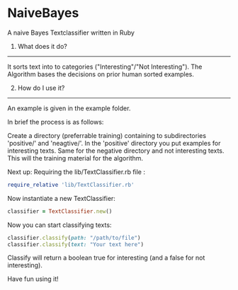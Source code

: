 # NaiveBayes
A naive Bayes Textclassifier written in Ruby

1. What does it do?
----

It sorts text into to categories ("Interesting"/"Not Interesting").
The Algorithm bases the decisions on prior human sorted examples.

2. How do I use it?
----

An example is given in the example folder.

In brief the process is as follows:

Create a directory (preferrable training) containing to subdirectories 'positive/' and 'neagtive/'.
In the 'positive' directory you put examples for interesting texts. Same for the negative directory and not interesting texts. This will the training material for the algorithm.

Next up: Requiring the lib/TextClassifier.rb file :

```ruby
require_relative 'lib/TextClassifier.rb'
```
Now instantiate a new TextClassifier:

```ruby
classifier = TextClassifier.new()
```
Now you can start classifying texts:

```ruby
classifier.classify(path: "/path/to/file")
classifier.classify(text: "Your text here")
```
Classify will return a boolean true for interesting (and a false for not interesting).

Have fun using it!
